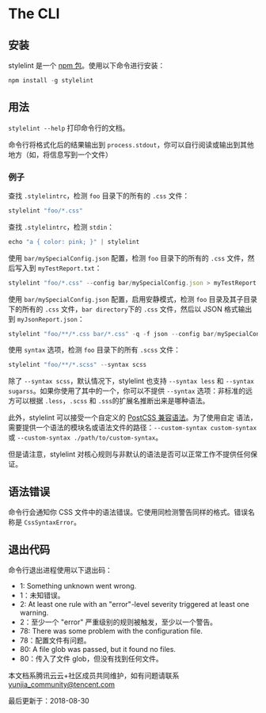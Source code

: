 # The CLI

## 安装

stylelint 是一个 [npm 包](https://www.npmjs.com/package/stylelint)。使用以下命令进行安装：

```javascript
npm install -g stylelint
```

## 用法

`stylelint --help` 打印命令行的文档。

命令行将格式化后的结果输出到 `process.stdout`，你可以自行阅读或输出到其他地方（如，将信息写到一个文件）

### 例子

查找 `.stylelintrc`，检测 `foo` 目录下的所有的 `.css` 文件：

```javascript
stylelint "foo/*.css"
```

查找 `.stylelintrc`，检测 `stdin`：

```javascript
echo "a { color: pink; }" | stylelint
```

使用 `bar/mySpecialConfig.json` 配置，检测 `foo` 目录下的所有的 `.css` 文件，然后写入到 `myTestReport.txt`：

```javascript
stylelint "foo/*.css" --config bar/mySpecialConfig.json > myTestReport.txt
```

使用 `bar/mySpecialConfig.json` 配置，启用安静模式，检测 `foo` 目录及其子目录下的所有的 `.css` 文件，`bar directory`下的 `.css` 文件，然后以 JSON 格式输出到 `myJsonReport.json`：

```javascript
stylelint "foo/**/*.css bar/*.css" -q -f json --config bar/mySpecialConfig.json > myJsonReport.json
```

使用 `syntax` 选项，检测 `foo` 目录下的所有 `.scss` 文件：

```javascript
stylelint "foo/**/*.scss" --syntax scss
```

除了 `--syntax scss`，默认情况下，stylelint 也支持 `--syntax less` 和 `--syntax sugarss`。如果你使用了其中的一个，你可以不提供 `--syntax` 选项：非标准的远方可以根据 `.less`，`.scss` 和 `.sss`的扩展名推断出来是哪种语法。

此外，stylelint 可以接受一个自定义的 [PostCSS 兼容语法](https://github.com/postcss/postcss#syntaxes)。为了使用自定 语法，需要提供一个语法的模块名或语法文件的路径：`--custom-syntax custom-syntax` 或 `--custom-syntax ./path/to/custom-syntax`。

但是请注意，stylelint 对核心规则与非默认的语法是否可以正常工作不提供任何保证。

## 语法错误

命令行会通知你 CSS 文件中的语法错误。它使用同检测警告同样的格式。错误名称是 `CssSyntaxError`。

## 退出代码

命令行退出进程使用以下退出码：

- 1: Something unknown went wrong.
- 1：未知错误。
- 2: At least one rule with an "error"-level severity triggered at least one warning.
- 2：至少一个 "error" 严重级别的规则被触发，至少以一个警告。
- 78: There was some problem with the configuration file.
- 78：配置文件有问题。
- 80: A file glob was passed, but it found no files.
- 80：传入了文件 glob，但没有找到任何文件。

本文档系腾讯云云+社区成员共同维护，如有问题请联系 yunjia_community@tencent.com

最后更新于：2018-08-30